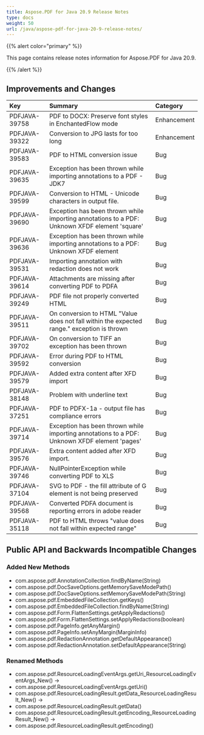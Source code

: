 ```yaml
---
title: Aspose.PDF for Java 20.9 Release Notes
type: docs
weight: 50
url: /java/aspose-pdf-for-java-20-9-release-notes/
---
```


{{% alert color="primary" %}}

This page contains release notes information for Aspose.PDF for Java 20.9.

{{% /alert %}}
## **Improvements and Changes**

|**Key**|**Summary**|**Category**|
| :- | :- | :- |
|PDFJAVA-39758 |PDF to DOCX: Preserve font styles in EnchantedFlow mode|Enhancement|
|PDFJAVA-39322|Conversion to JPG lasts for too long|Enhancement|
|PDFJAVA-39583| PDF to HTML conversion issue|Bug|
|PDFJAVA-39635| Exception has been thrown while importing annotations to a PDF - JDK7|Bug|
|PDFJAVA-39599| Conversion to HTML - Unicode characters in output file.|Bug|
|PDFJAVA-39690| Exception has been thrown while importing annotations to a PDF: Unknown XFDF element 'square'|Bug|
|PDFJAVA-39636| Exception has been thrown while importing annotations to a PDF: Unknown XFDF element|Bug|
|PDFJAVA-39531| Importing annotation with redaction does not work|Bug|
|PDFJAVA-39614| Attachments are missing after converting PDF to PDFA|Bug|
|PDFJAVA-39249| PDF file not properly converted HTML|Bug|
|PDFJAVA-39511| On conversion to HTML "Value does not fall within the expected range." exception is thrown|Bug|
|PDFJAVA-39702| On conversion to TIFF an exception has been thrown|Bug|
|PDFJAVA-39592| Error during PDF to HTML conversion|Bug|
|PDFJAVA-39579| Added extra content after XFD import|Bug|
|PDFJAVA-38148| Problem with underline text|Bug|
|PDFJAVA-37251| PDF to PDFX-1a - output file has compliance errors|Bug|
|PDFJAVA-39714| Exception has been thrown while importing annotations to a PDF: Unknown XFDF element 'pages'|Bug|
|PDFJAVA-39576| Extra content added after XFD import.|Bug|
|PDFJAVA-39746| NullPointerException while converting PDF to XLS|Bug|
|PDFJAVA-37104| SVG to PDF - the fill attribute of G element is not being preserved|Bug|
|PDFJAVA-39568| Converted PDFA document is reporting errors in adobe reader|Bug|
|PDFJAVA-35118| PDF to HTML throws "value does not fall within expected range"|Bug|

## **Public API and Backwards Incompatible Changes**

### Added New Methods
 * com.aspose.pdf.AnnotationCollection.findByName(String)
 * com.aspose.pdf.DocSaveOptions.getMemorySaveModePath()
 * com.aspose.pdf.DocSaveOptions.setMemorySaveModePath(String)
 * com.aspose.pdf.EmbeddedFileCollection.getKeys()
 * com.aspose.pdf.EmbeddedFileCollection.findByName(String)
 * com.aspose.pdf.Form.FlattenSettings.getApplyRedactions()
 * com.aspose.pdf.Form.FlattenSettings.setApplyRedactions(boolean)
 * com.aspose.pdf.PageInfo.getAnyMargin()
 * com.aspose.pdf.PageInfo.setAnyMargin(MarginInfo)
 * com.aspose.pdf.RedactionAnnotation.getDefaultAppearance()
 * com.aspose.pdf.RedactionAnnotation.setDefaultAppearance(String)

### Renamed Methods
 * com.aspose.pdf.ResourceLoadingEventArgs.getUri_ResourceLoadingEventArgs_New() ->
 * com.aspose.pdf.ResourceLoadingEventArgs.getUri()
 * com.aspose.pdf.ResourceLoadingResult.getData_ResourceLoadingResult_New() ->
 * com.aspose.pdf.ResourceLoadingResult.getData()
 * com.aspose.pdf.ResourceLoadingResult.getEncoding_ResourceLoadingResult_New() ->
 * com.aspose.pdf.ResourceLoadingResult.getEncoding()

